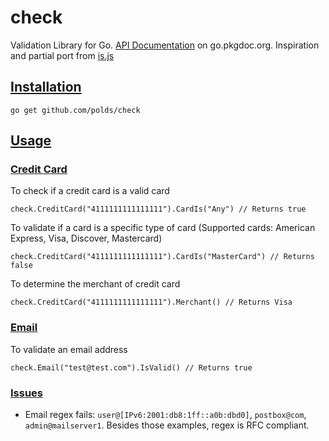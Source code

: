 # check

Validation Library for Go. [API Documentation](http://godoc.org/github.com/polds/check) on go.pkgdoc.org. Inspiration and partial port from [is.js](https://github.com/rthor/isjs)

## [Installation](https://github.com/polds/check#installation)

```
go get github.com/polds/check
```

## [Usage](https://github.com/polds/check#usage)

### [Credit Card](https://github.com/polds/check#credit-card)

To check if a credit card is a valid card

```golang
check.CreditCard("4111111111111111").CardIs("Any") // Returns true
```

To validate if a card is a specific type of card (Supported cards: American Express, Visa, Discover, Mastercard)

```golang
check.CreditCard("4111111111111111").CardIs("MasterCard") // Returns false
```

To determine the merchant of credit card

```golang
check.CreditCard("4111111111111111").Merchant() // Returns Visa
```

### [Email](https://github.com/polds/check#email)

To validate an email address

```golang
check.Email("test@test.com").IsValid() // Returns true
```


### [Issues](https://github.com/polds/check#issues)

- Email regex fails: `user@[IPv6:2001:db8:1ff::a0b:dbd0]`, `postbox@com`, `admin@mailserver1`. Besides those examples, regex is RFC compliant.